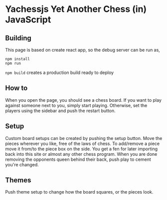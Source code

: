 # Yachessjs Yet Another Chess (in) JavaScript

## Building
This page is based on create react app, so the debug server can be run as,

```
npm install
npm run
```

`npm build` creates a production build ready to deploy

## How to
When you open the page, you should see a chess board.
If you want to play against someone next to you, simply start playing.
Otherwise, set the players using the sidebar and push the restart button.

## Setup
Custom board setups can be created by pushing the setup button.
Move the pieces wherever you like, free of the laws of chess.
To add/remove a piece move it from/to the piece box on the side.
You get a fen for later importing back into this site or almost any other chess program.
When you are done removing the opponents queen behind their back, push play to cement you're changed.

## Themes
Push theme setup to change how the board squares, or the pieces look.